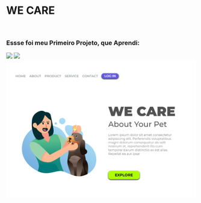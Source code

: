 <h1> WE CARE</h1>
<br>
<h3> Essse foi meu Primeiro Projeto, que Aprendi:  </h3>

<img src = "https://img.shields.io/badge/HTML-239120?style=for-the-badge&logo=html5&logoColor=white">
<img src ="https://img.shields.io/badge/CSS3-1572B6?style=for-the-badge&logo=css3&logoColor=white">
  
<img src="https://github.com/pablomartinsti/WE-CARE/blob/master/img/Screenshot_1.png?raw=true">

